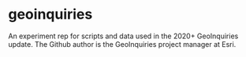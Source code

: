# geoinquiries
An experiment rep for scripts and data used in the 2020+ GeoInquiries update.  The Github author is the GeoInquiries project manager at Esri.
